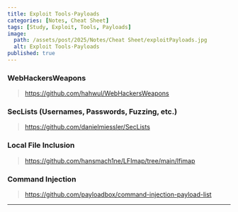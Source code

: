 ```yaml
---
title: Exploit Tools·Payloads
categories: [Notes, Cheat Sheet]
tags: [Study, Exploit, Tools, Payloads]
image:
  path: /assets/post/2025/Notes/Cheat Sheet/exploitPayloads.jpg
  alt: Exploit Tools·Payloads
published: true
---
```


### WebHackersWeapons
> https://github.com/hahwul/WebHackersWeapons

### SecLists (Usernames, Passwords, Fuzzing, etc.)
> https://github.com/danielmiessler/SecLists

### Local File Inclusion
> https://github.com/hansmach1ne/LFImap/tree/main/lfimap

### Command Injection
> https://github.com/payloadbox/command-injection-payload-list

---
